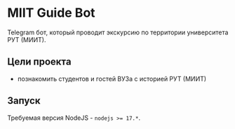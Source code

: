 # MIIT Guide Bot

Telegram бот, который проводит экскурсию по территории университета РУТ (МИИТ).

## Цели проекта
- познакомить студентов и гостей ВУЗа с историей РУТ (МИИТ)

## Запуск

Требуемая версия NodeJS - `nodejs >= 17.*`.